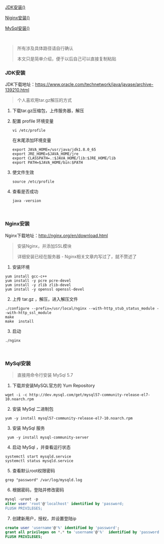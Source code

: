 [JDK安装()](#jdk)

[Niginx安装()](#nginx)

[MySql安装()](#mysql)

<br>

> 所有涉及具体路径请自行确认
>
> 本文只是简单介绍，便于以后自己可以直接复制粘贴

### <span id="jdk">JDK安装</span>

JDK下载地址：<a href="https://www.oracle.com/technetwork/java/javase/archive-139210.html" target="_blank_">https://www.oracle.com/technetwork/java/javase/archive-139210.html</a>

> 个人喜欢用tar.gz解压的方式

1. 下载tar.gz压缩包，上传服务器，解压

2. 配置 profile 环境变量

   ```shell
   vi /etc/profile
   ```

   在末尾添加环境变量

   ```Properties
   export JAVA_HOME=/usr/java/jdk1.8.0_65
   export JRE_HOME=$JAVA_HOME/jre
   export CLASSPATH=.:$JAVA_HOME/lib:$JRE_HOME/lib
   export PATH=$JAVA_HOME/bin:$PATH
   ```

3. 使文件生效 

   ```shell
   source /etc/profile 
   ```

4. 查看是否成功

   ```shell
   java -version
   ```



<br>

### <span id="nginx">Nginx安装</span>


Nginx下载地址：<a href="http://nginx.org/en/download.html" target="_blank_">http://nginx.org/en/download.html</a>

> 安装Nginx，并添加SSL模块
>
> 详细安装已经在服务器 - Nginx相关文章内写过了，就不赘述了

1. 安装环境

```
yum install gcc-c++
yum install -y pcre pcre-devel
yum install -y zlib zlib-devel
yum install -y openssl openssl-devel
```

2. 上传 tar.gz ，解压，进入解压文件

```
./configure --prefix=/usr/local/nginx --with-http_stub_status_module --with-http_ssl_module
make
make  install
```

3. 启动

```
./nginx
```




<br>

### <span id="mysql">MySql安装</span>

> 直接用命令行安装 MySql 5.7 

1. 下载并安装MySQL官方的 Yum Repository

```shell
wget -i -c http://dev.mysql.com/get/mysql57-community-release-el7-10.noarch.rpm 
```

2. 安装 MySql 二进制包

```shell
yum -y install mysql57-community-release-el7-10.noarch.rpm 
```

3. 安装 MySql 服务 

```shell
 yum -y install mysql-community-server 
```

4. 启动 MySql ，并查看运行状态

```
systemctl start mysqld.service 
systemctl status mysqld.service 
```

5. 查看默认root权限密码

```shell
grep "password" /var/log/mysqld.log
```

6. 根据密码，登陆并修改密码

```SQL
mysql -uroot -p 
alter user 'root'@'localhost' identified by 'password;
FLUSH PRIVILEGES;
```

7. 创建新用户，授权，并设置登陆ip

```SQL
create user 'username'@'%' identified by 'password';
grant all privileges on *.* to 'username'@'%'  identified by 'password' with grant option;
FLUSH PRIVILEGES;
```

